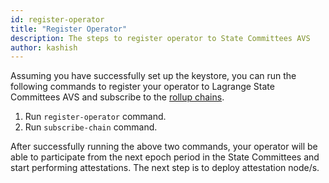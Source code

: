 ```yaml
---
id: register-operator
title: "Register Operator"
description: The steps to register operator to State Committees AVS
author: kashish
---
```


Assuming you have successfully set up the keystore, you can run the following commands to register your operator to Lagrange State Committees AVS and subscribe to the [rollup chains](/state-committees/operator-guide/supported-chains).

1. Run `register-operator` command.
2. Run `subscribe-chain` command.

After successfully running the above two commands, your operator will be able to participate from the next epoch period in the State Committees and start performing attestations. The next step is to deploy attestation node/s.
